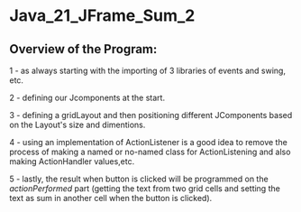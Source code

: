 # Java_21_JFrame_Sum_2

## Overview of the Program:

1 - as always starting with the importing of 3 libraries of events and swing, etc.

2 - defining our Jcomponents at the start.

3 - defining a gridLayout and then positioning different JComponents based on the Layout's size and dimentions.

4 - using an implementation of ActionListener is a good idea to remove the process of making a named or no-named class 
for ActionListening and also making ActionHandler values,etc.

5 - lastly, the result when button is clicked will be programmed on the *actionPerformed* part (getting the text from two grid cells and setting the text as sum in another cell when the button is clicked).
